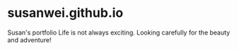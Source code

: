 # susanwei.github.io
Susan's portfolio
Life is not always exciting. Looking carefully for the beauty and adventure!
